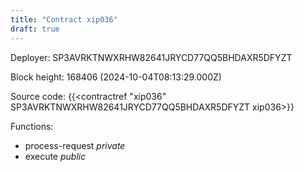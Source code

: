 ```yaml
---
title: "Contract xip036"
draft: true
---
```

Deployer: SP3AVRKTNWXRHW82641JRYCD77QQ5BHDAXR5DFYZT


 



Block height: 168406 (2024-10-04T08:13:29.000Z)

Source code: {{<contractref "xip036" SP3AVRKTNWXRHW82641JRYCD77QQ5BHDAXR5DFYZT xip036>}}

Functions:

* process-request _private_
* execute _public_
